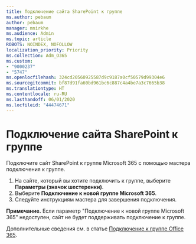 ```yaml
---
title: Подключение сайта SharePoint к группе
ms.author: pebaum
author: pebaum
manager: mnirkhe
ms.audience: Admin
ms.topic: article
ROBOTS: NOINDEX, NOFOLLOW
localization_priority: Priority
ms.collection: Adm_O365
ms.custom:
- "9000237"
- "5747"
ms.openlocfilehash: 324cd20560925587d9c9187a0cf50579d99304e6
ms.sourcegitcommit: bf87d91fa60bd961bc6c887c4a4be7a3c7665b38
ms.translationtype: HT
ms.contentlocale: ru-RU
ms.lasthandoff: 06/01/2020
ms.locfileid: "44474671"
---
```

# <a name="connect-a-sharepoint-site-to-a-group"></a>Подключение сайта SharePoint к группе

Подключите сайт SharePoint к группе Microsoft 365 с помощью мастера подключения к группе.

1. На сайте, который вы хотите подключить к группе, выберите **Параметры (значок шестеренки)**.
2. Выберите **Подключение к новой группе Microsoft 365**.
3. Следуйте инструкциям мастера для завершения подключения.

**Примечание.** Если параметр "Подключение к новой группе Microsoft 365" недоступен, сайт не будет поддерживать подключение к группе.

Дополнительные сведения см. в статье [Подключение к группе Office 365](https://docs.microsoft.com/sharepoint/dev/transform/modernize-connect-to-office365-group).